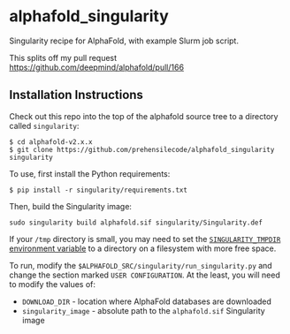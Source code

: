 # alphafold_singularity
Singularity recipe for AlphaFold, with example Slurm job script.

This splits off my pull request https://github.com/deepmind/alphafold/pull/166

## Installation Instructions
Check out this repo into the top of the alphafold source tree to a directory called `singularity`:
```
$ cd alphafold-v2.x.x
$ git clone https://github.com/prehensilecode/alphafold_singularity singularity

```

To use, first install the Python requirements:
```
$ pip install -r singularity/requirements.txt
```

Then, build the Singularity image:
```
sudo singularity build alphafold.sif singularity/Singularity.def
```

If your `/tmp` directory is small, you may need to set the [`SINGULARITY_TMPDIR`
environment variable](https://sylabs.io/guides/3.3/user-guide/build_env.html#temporary-folders) to a directory on a filesystem with more free space.

To run, modify the `$ALPHAFOLD_SRC/singularity/run_singularity.py` and change the 
section marked `USER CONFIGURATION`. At the least, you will need to modify the values
of:
- `DOWNLOAD_DIR` - location where AlphaFold databases are downloaded
- `singularity_image` - absolute path to the `alphafold.sif` Singularity image
